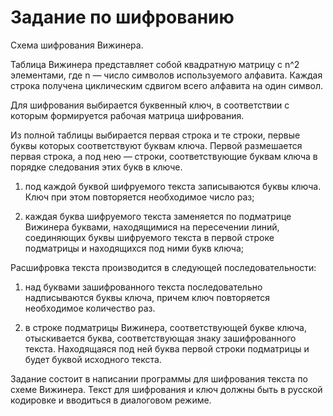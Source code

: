 # Задание по шифрованию

Схема шифрования Вижинера.

Таблица Вижинера представляет собой квадратную матрицу с n^2 элементами, где n — число символов используемого алфавита. Каждая строка получена циклическим сдвигом всего алфавита на один символ.

Для шифрования выбирается буквенный ключ, в соответствии с которым формируется рабочая матрица шифрования.

Из полной таблицы выбирается первая строка и те строки, первые буквы которых соответствуют буквам ключа. Первой размешается первая строка, а под нею — строки, соответствующие буквам ключа в порядке следования этих букв в ключе.

1) под каждой буквой шифруемого текста записываются буквы ключа. Ключ при этом повторяется необходимое число раз;

2) каждая буква шифруемого текста заменяется по подматрице Вижинера буквами, находящимися на пересечении линий, соединяющих буквы шифруемого текста в первой строке подматрицы и находящихся под ними букв ключа;

Расшифровка текста производится в следующей последовательности:

1) над буквами зашифрованного текста последовательно надписываются буквы ключа, причем ключ повторяется необходимое количество раз.

2) в строке подматрицы Вижинера, соответствующей букве ключа, отыскивается буква, соответствующая знаку зашифрованного текста. Находящаяся под ней буква первой строки подматрицы и будет буквой исходного текста.

Задание состоит в написании программы для шифрования текста по схеме Вижинера. Текст для шифрования и ключ должны быть в русской кодировке и вводиться в диалоговом режиме.
